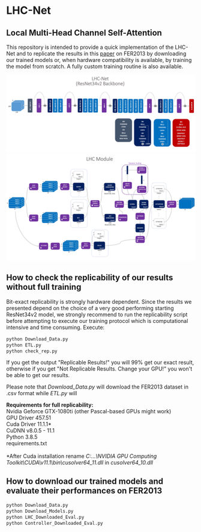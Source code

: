 # LHC-Net
## Local Multi-Head Channel Self-Attention

This repository is intended to provide a quick implementation of the LHC-Net and to replicate the results in this [paper](https://www.dropbox.com/s/ltqykplbjk6ks3g/Rev4.pdf?dl=1) on FER2013 by downloading our trained models or, when hardware compatibility is available, by training the model from scratch. A fully custom training routine is also available.

![Image of LHC_Net](https://github.com/Bodhis4ttva/LHC_Net/blob/main/Images/LHC_Net.jpg)
![Image of LHC_Module2](https://github.com/Bodhis4ttva/LHC_Net/blob/main/Images/LHC_Module2.jpg)

## How to check the replicability of our results without full training
Bit-exact replicability is strongly hardware dependent. Since the results we presented depend on the choice of a very good performing starting ResNet34v2 model, we strongly recommend to run the replicability script before attempting to execute our training protocol which is computational intensive and time consuming.
Execute:
```
python Download_Data.py
python ETL.py
python check_rep.py
```
If you get the output "Replicable Results!" you will 99% get our exact result, otherwise if you get "Not Replicable Results. Change your GPU!" you won't be able to get our results.

Please note that *Download_Data.py* will download the FER2013 dataset in .csv format while *ETL.py* will 

**Requirements for full replicability: <br />**
Nvidia Geforce GTX-1080ti (other Pascal-based GPUs might work)<br />
GPU Driver 457.51 <br />
Cuda Driver 11.1.1* <br />
CuDNN v8.0.5 - 11.1 <br />
Python 3.8.5 <br />
requirements.txt <br />
<br />
*After Cuda installation rename *C:\...\NVIDIA GPU Computing Toolkit\CUDA\v11.1\bin\cusolver64_11.dll* in *cusolver64_10.dll*

## How to download our trained models and evaluate their performances on FER2013
```
python Download_Data.py
python Download_Models.py
python LHC_Downloaded_Eval.py
python Controller_Downloaded_Eval.py
```
